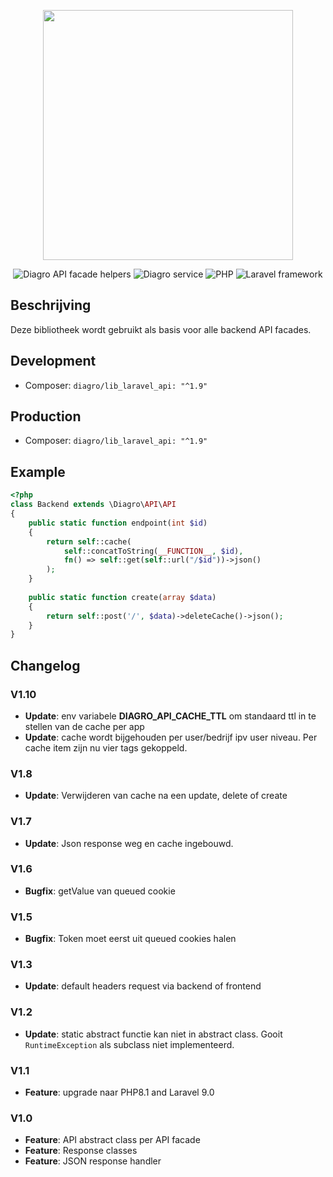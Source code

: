 <p align="center"><a href="https://www.diagro.be" target="_blank"><img src="https://diagro.be/assets/img/diagro-logo.svg" width="400"></a></p>

<p align="center">
<img src="https://img.shields.io/badge/project-lib_laravel_api-yellowgreen" alt="Diagro API facade helpers">
<img src="https://img.shields.io/badge/type-library-informational" alt="Diagro service">
<img src="https://img.shields.io/badge/php-8.1-blueviolet" alt="PHP">
<img src="https://img.shields.io/badge/laravel-9.0-red" alt="Laravel framework">
</p>

## Beschrijving

Deze bibliotheek wordt gebruikt als basis voor alle backend API facades. 

## Development

* Composer: `diagro/lib_laravel_api: "^1.9"`

## Production

* Composer: `diagro/lib_laravel_api: "^1.9"`

## Example

```php
<?php
class Backend extends \Diagro\API\API
{
    public static function endpoint(int $id)
    {
        return self::cache(
            self::concatToString(__FUNCTION__, $id),
            fn() => self::get(self::url("/$id"))->json()
        );
    }
    
    public static function create(array $data)
    {
        return self::post('/', $data)->deleteCache()->json();
    }
}
```

## Changelog

### V1.10

* **Update**: env variabele **DIAGRO_API_CACHE_TTL** om standaard ttl in te stellen van de cache per app
* **Update**: cache wordt bijgehouden per user/bedrijf ipv user niveau. Per cache item zijn nu vier tags gekoppeld.

### V1.8

* **Update**: Verwijderen van cache na een update, delete of create

### V1.7

* **Update**: Json response weg en cache ingebouwd.

### V1.6
* **Bugfix**: getValue van queued cookie

### V1.5
* **Bugfix**: Token moet eerst uit queued cookies halen

### V1.3
* **Update**: default headers request via backend of frontend

### V1.2
* **Update**: static abstract functie kan niet in abstract class. Gooit `RuntimeException` als subclass niet implementeerd.

### V1.1
* **Feature**: upgrade naar PHP8.1 and Laravel 9.0

### V1.0

* **Feature**: API abstract class per API facade
* **Feature**: Response classes
* **Feature**: JSON response handler
